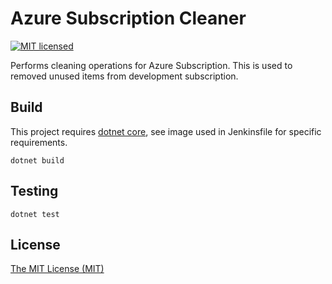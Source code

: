 # Azure Subscription Cleaner
[![MIT licensed](https://img.shields.io/badge/license-MIT-blue.svg)](./LICENSE)

Performs cleaning operations for Azure Subscription. This is used to removed unused items from development subscription.

## Build
This project requires [dotnet core](https://www.microsoft.com/net/download),
see image used in Jenkinsfile for specific requirements.
```
dotnet build
```

## Testing
```
dotnet test
```

## License

[The MIT License (MIT)](LICENSE)